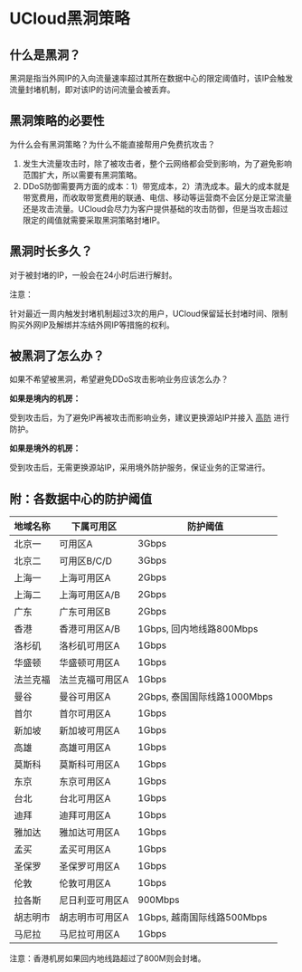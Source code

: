 

# UCloud黑洞策略

## 什么是黑洞？

黑洞是指当外网IP的入向流量速率超过其所在数据中心的限定阈值时，该IP会触发流量封堵机制，即对该IP的访问流量会被丢弃。

## 黑洞策略的必要性

为什么会有黑洞策略？为什么不能直接帮用户免费抗攻击？

1.  发生大流量攻击时，除了被攻击者，整个云网络都会受到影响，为了避免影响范围扩大，所以需要有黑洞策略。
2.  DDoS防御需要两方面的成本：1）带宽成本，2）清洗成本。最大的成本就是带宽费用，而收取带宽费用的联通、电信、移动等运营商不会区分是正常流量还是攻击流量。UCloud会尽力为客户提供基础的攻击防御，但是当攻击超过限定的阈值就需要采取黑洞策略封堵IP。

## 黑洞时长多久？

对于被封堵的IP，一般会在24小时后进行解封。

<wrap em>注意：

针对最近一周内触发封堵机制超过3次的用户，UCloud保留延长封堵时间、限制购买外网IP及解绑并冻结外网IP等措施的权利。</wrap>

## 被黑洞了怎么办？

如果不希望被黑洞，希望避免DDoS攻击影响业务应该怎么办？

**如果是境内的机房：**

受到攻击后，为了避免IP再被攻击而影响业务，建议更换源站IP并接入
[高防](/uantiddos/uads/README) 进行防护。

**如果是境外的机房：**

受到攻击后，无需更换源站IP，采用境外防护服务，保证业务的正常进行。

## 附：各数据中心的防护阈值

| 地域名称 | 下属可用区    | 防护阈值  |
| ---- | -------- | ----- |
| 北京一  | 可用区A     | 3Gbps |
| 北京二  | 可用区B/C/D | 3Gbps |
| 上海一  | 上海可用区A   | 2Gbps |
| 上海二  | 上海可用区A/B | 2Gbps |
| 广东   | 广东可用区B   | 2Gbps |
| 香港	| 香港可用区A/B |	1Gbps, 回内地线路800Mbps|
| 洛杉矶	| 洛杉矶可用区A |	1Gbps|
| 华盛顿	| 华盛顿可用区A |	1Gbps|
| 法兰克福|	法兰克福可用区A	|1Gbps|
| 曼谷	| 曼谷可用区A |	2Gbps, 泰国国际线路1000Mbps|
| 首尔	| 首尔可用区A |	1Gbps|
| 新加坡	| 新加坡可用区A | 1Gbps|
| 高雄	| 高雄可用区A |	1Gbps|
| 莫斯科	| 莫斯科可用区A |	1Gbps|
| 东京	| 东京可用区A |	1Gbps|
| 台北	| 台北可用区A |	1Gbps|
| 迪拜	| 迪拜可用区A |	1Gbps|
| 雅加达	| 雅加达可用区A |	1Gbps|
| 孟买	| 孟买可用区A |	1Gbps|
| 圣保罗	| 圣保罗可用区A |	1Gbps|
| 伦敦	| 伦敦可用区A|	1Gbps |
| 拉各斯	| 尼日利亚可用区A |	900Mbps|
| 胡志明市	| 胡志明市可用区A |	1Gbps, 越南国际线路500Mbps|
| 马尼拉	| 马尼拉可用区A |	1Gbps |

<wrap em>注意：香港机房如果回内地线路超过了800M则会封堵。</wrap>
